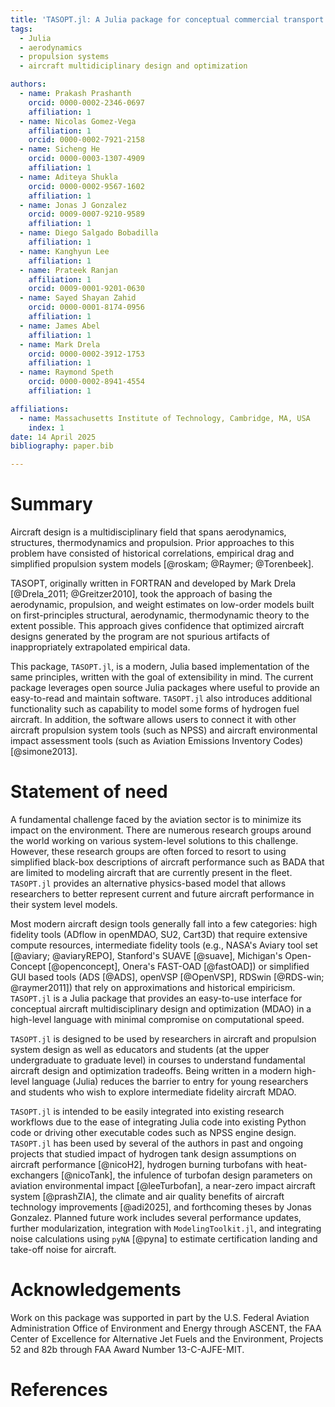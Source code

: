 ```yaml
---
title: 'TASOPT.jl: A Julia package for conceptual commercial transport aircraft design'
tags:
  - Julia
  - aerodynamics
  - propulsion systems
  - aircraft multidiciplinary design and optimization

authors:
  - name: Prakash Prashanth
    orcid: 0000-0002-2346-0697
    affiliation: 1
  - name: Nicolas Gomez-Vega
    affiliation: 1
    orcid: 0000-0002-7921-2158
  - name: Sicheng He
    orcid: 0000-0003-1307-4909
    affiliation: 1
  - name: Aditeya Shukla
    orcid: 0000-0002-9567-1602
    affiliation: 1
  - name: Jonas J Gonzalez
    orcid: 0009-0007-9210-9589
    affiliation: 1
  - name: Diego Salgado Bobadilla
    affiliation: 1
  - name: Kanghyun Lee
    affiliation: 1
  - name: Prateek Ranjan
    affiliation: 1
    orcid: 0009-0001-9201-0630
  - name: Sayed Shayan Zahid
    orcid: 0000-0001-8174-0956
    affiliation: 1
  - name: James Abel
    affiliation: 1
  - name: Mark Drela
    orcid: 0000-0002-3912-1753
    affiliation: 1
  - name: Raymond Speth
    orcid: 0000-0002-8941-4554
    affiliation: 1

affiliations:
  - name: Massachusetts Institute of Technology, Cambridge, MA, USA
    index: 1
date: 14 April 2025
bibliography: paper.bib

---
```


# Summary

Aircraft design is a multidisciplinary field that spans aerodynamics, structures, thermodynamics and propulsion. Prior approaches to this problem have consisted of historical correlations, empirical drag and simplified propulsion system models [@roskam; @Raymer; @Torenbeek]. 

TASOPT, originally written in FORTRAN and developed by Mark Drela [@Drela_2011; @Greitzer2010], took the approach of basing the aerodynamic, propulsion, and weight estimates on low-order models built on first-principles structural, aerodynamic, thermodynamic theory to the extent possible. This approach gives confidence that optimized aircraft designs generated by the program are not spurious artifacts of inappropriately extrapolated empirical data. 

This package, `TASOPT.jl`, is a modern, Julia based implementation of the same principles, written with the goal of extensibility in mind. The current package leverages open source Julia packages where useful to provide an easy-to-read and maintain software. `TASOPT.jl` also introduces additional functionality such as capability to model some forms of hydrogen fuel aircraft. In addition, the software allows users to connect it with other aircraft propulsion system tools (such as NPSS) and aircraft environmental impact assessment tools (such as Aviation Emissions Inventory Codes) [@simone2013].

# Statement of need

A fundamental challenge faced by the aviation sector is to minimize its impact on the environment. There are numerous research groups around the world working on various system-level solutions to this challenge. However, these research groups are often forced to resort to using simplified black-box descriptions of aircraft performance such as BADA that are limited to modeling aircraft that are currently present in the fleet. `TASOPT.jl` provides an alternative physics-based model that allows researchers to better represent current and future aircraft performance in their system level models.

Most modern aircraft design tools generally fall into a few categories: high fidelity tools (ADflow in openMDAO, SU2, Cart3D) that require extensive compute resources, intermediate fidelity tools (e.g., NASA's Aviary tool set [@aviary; @aviaryREPO], Stanford's SUAVE [@suave], Michigan's Open-Concept [@openconcept], Onera's FAST-OAD [@fastOAD]) or simplified GUI based tools (ADS [@ADS], openVSP [@OpenVSP], RDSwin [@RDS-win; @raymer2011]) that rely on approximations and historical empiricism.  `TASOPT.jl` is a Julia package that provides an easy-to-use interface for conceptual aircraft multidisciplinary design and optimization (MDAO) in a high-level language with minimal compromise on computational speed. 

`TASOPT.jl` is designed to be used by researchers in aircraft and propulsion system design as well as educators and students (at the upper undergraduate to graduate level) in courses to understand fundamental aircraft design and optimization tradeoffs. Being written in a modern high-level language (Julia) reduces the barrier to entry for young researchers and students who wish to explore intermediate fidelity aircraft MDAO.

`TASOPT.jl` is intended to be easily integrated into existing research workflows due to the ease of integrating Julia code into existing Python code or driving other executable codes such as NPSS engine design. `TASOPT.jl` has been used by several of the authors in past and ongoing projects that studied impact of hydrogen tank design assumptions on aircraft performance [@nicoH2], hydrogen burning turbofans with heat-exchangers [@nicoTank], the infulence of turbofan design parameters on aviation environmental impact [@leeTurbofan], a near-zero impact aircraft system [@prashZIA], the climate and air quality benefits of aircraft technology improvements [@adi2025], and forthcoming theses by Jonas Gonzalez. Planned future work includes several performance updates, further modularization, integration with `ModelingToolkit.jl`, and integrating noise calculations using `pyNA` [@pyna] to estimate certification landing and take-off noise for aircraft. 

# Acknowledgements

Work on this package was supported in part by the U.S. Federal Aviation Administration Office of Environment and Energy through ASCENT, the FAA Center of Excellence for Alternative Jet Fuels and the Environment, Projects 52 and 82b through FAA Award Number 13-C-AJFE-MIT.

# References
